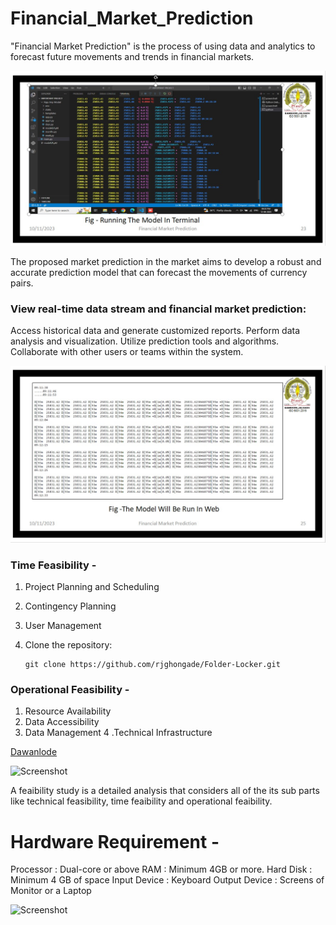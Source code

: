 # Financial_Market_Prediction
"Financial Market Prediction" is the process of using data and analytics to forecast future movements and trends in financial markets.

![ Screenshot ](Terminal_Run.jpeg)

The proposed market prediction in the market  aims to develop a robust and
accurate prediction model that can forecast the movements of currency pairs.

### View real-time data stream and financial market prediction:

Access historical data and generate customized reports.
Perform data analysis and visualization.
Utilize prediction tools and algorithms.
Collaborate with other users or teams within the system.

![ Screenshot ](Flask_Run_ALL.jpeg)

### Time Feasibility -

1. Project Planning and Scheduling
2. Contingency Planning
3. User Management

1. Clone the repository:
   ```shell
   git clone https://github.com/rjghongade/Folder-Locker.git
   
### Operational Feasibility -

1. Resource Availability
2. Data Accessibility
3. Data Management
4 .Technical Infrastructure

[Dawanlode](https://github.com/ashuupatil07/Financial_Market_Prediction)

![ Screenshot ](Web_Run_Days.jpeg)

A feaibility study is a detailed analysis that considers all of the its sub parts like  technical feasibility, time feaibility and operational feaibility.

# Hardware Requirement -  
Processor               :     Dual-core or above
RAM                     :     Minimum 4GB or more.
Hard Disk               :     Minimum 4 GB of space
Input Device            :     Keyboard
Output Device           :     Screens of Monitor or a Laptop

![ Screenshot ](Test_Model.jpeg)








